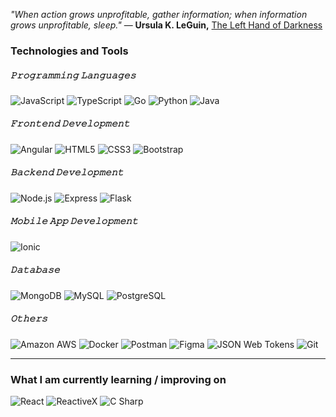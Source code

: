 *"When action grows unprofitable, gather information; when information grows unprofitable, sleep."*
― **Ursula K. LeGuin,** [The Left Hand of Darkness](https://www.goodreads.com/work/quotes/817527)

### Technologies and Tools

##### 𝙿𝚛𝚘𝚐𝚛𝚊𝚖𝚖𝚒𝚗𝚐 𝙻𝚊𝚗𝚐𝚞𝚊𝚐𝚎𝚜

![JavaScript](https://img.shields.io/static/v1?label=&message=JavaScript&color=black&logo=JavaScript&logoColor=%23F7DF1E) ![TypeScript](https://img.shields.io/badge/TypeScript-black?logo=TypeScript&logoColor=%233178C6) ![Go](https://img.shields.io/badge/Go-black?logo=Go&logoColor=%2300ADD8) ![Python](https://img.shields.io/badge/Python-black?logo=Python&logoColor=%233776AB) ![Java](https://img.shields.io/badge/Java-black)

##### 𝙵𝚛𝚘𝚗𝚝𝚎𝚗𝚍 𝙳𝚎𝚟𝚎𝚕𝚘𝚙𝚖𝚎𝚗𝚝

![Angular](https://img.shields.io/badge/Angular-black?logo=Angular&logoColor=%23DD0031) ![HTML5](https://img.shields.io/badge/HTML5-black?logo=HTML5&logoColor=%23E34F26) ![CSS3](https://img.shields.io/badge/CSS3-black?logo=CSS3&logoColor=%231572B6) ![Bootstrap](https://img.shields.io/badge/Bootstrap-black?logo=Bootstrap&logoColor=%237952B3)

##### 𝙱𝚊𝚌𝚔𝚎𝚗𝚍 𝙳𝚎𝚟𝚎𝚕𝚘𝚙𝚖𝚎𝚗𝚝

![Node.js](https://img.shields.io/badge/Node.js-black?logo=Node.js&logoColor=%23339933) ![Express](https://img.shields.io/badge/Express-black?logo=Express&logoColor=%23FFFFFF) ![Flask](https://img.shields.io/badge/Flask-black?logo=Flask&logoColor=%23FFFFFF)

##### 𝙼𝚘𝚋𝚒𝚕𝚎 𝙰𝚙𝚙 𝙳𝚎𝚟𝚎𝚕𝚘𝚙𝚖𝚎𝚗𝚝

![Ionic](https://img.shields.io/badge/Ionic-black?logo=Ionic&logoColor=%233880FF)

##### 𝙳𝚊𝚝𝚊𝚋𝚊𝚜𝚎

![MongoDB](https://img.shields.io/badge/MongoDB-black?logo=MongoDB&logoColor=%2347A248) ![MySQL](https://img.shields.io/badge/MySQL-black?logo=MySQL&logoColor=%234479A1) ![PostgreSQL](https://img.shields.io/badge/PostgreSQL-black?logo=PostgreSQL&logoColor=%234169E1)

##### 𝙾𝚝𝚑𝚎𝚛𝚜

![Amazon AWS](https://img.shields.io/badge/Amazon_AWS-black?logo=Amazon+AWS&logoColor=%23FF9900) ![Docker](https://img.shields.io/badge/Docker-black?logo=Docker&logoColor=%232496ED) ![Postman](https://img.shields.io/badge/Postman-black?logo=Postman&logoColor=%23FF6C37) ![Figma](https://img.shields.io/badge/Figma-black?logo=Figma&logoColor=%239999FF) ![JSON Web Tokens](https://img.shields.io/badge/JSON_Web_Tokens-black?logo=JSON+Web+Tokens&logoColor=%23B7178C) ![Git](https://img.shields.io/badge/Git-black?logo=Git&logoColor=%23F05032)

---

### What I am currently learning / improving on

![React](https://img.shields.io/badge/React-black?logo=React&logoColor=%2361DAFB) ![ReactiveX](https://img.shields.io/badge/ReactiveX-black?logo=ReactiveX&logoColor=%23B7178C) ![C Sharp](https://img.shields.io/badge/C_Sharp-black?logo=C+Sharp&logoColor=%23512BD4)
